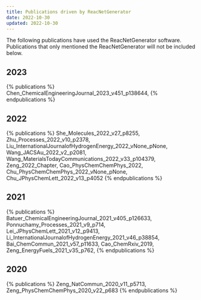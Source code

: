 ```yaml
---
title: Publications driven by ReacNetGenerator
date: 2022-10-30
updated: 2022-10-30
---
```


The following publications have used the ReacNetGenerator software. Publications that only mentioned the ReacNetGenerator will not be included below.

## 2023

{% publications %}
Chen_ChemicalEngineeringJournal_2023_v451_p138644,
{% endpublications %}

## 2022
{% publications %}
She_Molecules_2022_v27_p8255,
Zhu_Processes_2022_v10_p2378,
Liu_InternationalJournalofHydrogenEnergy_2022_vNone_pNone,
Wang_JACSAu_2022_v2_p2081,
Wang_MaterialsTodayCommunications_2022_v33_p104379,
Zeng_2022_Chapter,
Cao_PhysChemChemPhys_2022,
Chu_PhysChemChemPhys_2022_vNone_pNone,
Chu_JPhysChemLett_2022_v13_p4052
{% endpublications %}

## 2021
{% publications %}
Batuer_ChemicalEngineeringJournal_2021_v405_p126633,
Ponnuchamy_Processes_2021_v9_p714,
Lei_JPhysChemLett_2021_v12_p9413,
Li_InternationalJournalofHydrogenEnergy_2021_v46_p38854,
Bai_ChemCommun_2021_v57_p11633,
Cao_ChemRxiv_2019,
Zeng_EnergyFuels_2021_v35_p762,
{% endpublications %}

## 2020

{% publications %}
Zeng_NatCommun_2020_v11_p5713,
Zeng_PhysChemChemPhys_2020_v22_p683
{% endpublications %}